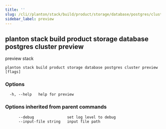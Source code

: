 ```yaml
---
title: ''
slug: /cli//planton/stack/build/product/storage/database/postgres/cluster/preview
sidebar_label: preview
---
```

## planton stack build product storage database postgres cluster preview

preview stack

```
planton stack build product storage database postgres cluster preview [flags]
```

### Options

```
  -h, --help   help for preview
```

### Options inherited from parent commands

```
      --debug               set log level to debug
      --input-file string   input file path
```

